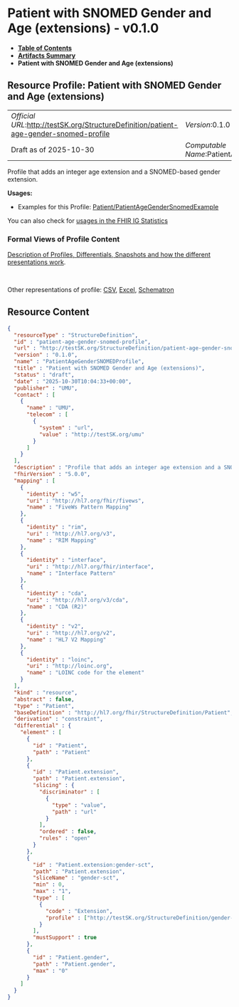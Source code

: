 # Patient with SNOMED Gender and Age (extensions) - v0.1.0

* [**Table of Contents**](toc.md)
* [**Artifacts Summary**](artifacts.md)
* **Patient with SNOMED Gender and Age (extensions)**

## Resource Profile: Patient with SNOMED Gender and Age (extensions) 

| | |
| :--- | :--- |
| *Official URL*:http://testSK.org/StructureDefinition/patient-age-gender-snomed-profile | *Version*:0.1.0 |
| Draft as of 2025-10-30 | *Computable Name*:PatientAgeGenderSNOMEDProfile |

 
Profile that adds an integer age extension and a SNOMED-based gender extension. 

**Usages:**

* Examples for this Profile: [Patient/PatientAgeGenderSnomedExample](Patient-PatientAgeGenderSnomedExample.md)

You can also check for [usages in the FHIR IG Statistics](https://packages2.fhir.org/xig/SKtestIG|current/StructureDefinition/patient-age-gender-snomed-profile)

### Formal Views of Profile Content

 [Description of Profiles, Differentials, Snapshots and how the different presentations work](http://build.fhir.org/ig/FHIR/ig-guidance/readingIgs.html#structure-definitions). 

 

Other representations of profile: [CSV](StructureDefinition-patient-age-gender-snomed-profile.csv), [Excel](StructureDefinition-patient-age-gender-snomed-profile.xlsx), [Schematron](StructureDefinition-patient-age-gender-snomed-profile.sch) 



## Resource Content

```json
{
  "resourceType" : "StructureDefinition",
  "id" : "patient-age-gender-snomed-profile",
  "url" : "http://testSK.org/StructureDefinition/patient-age-gender-snomed-profile",
  "version" : "0.1.0",
  "name" : "PatientAgeGenderSNOMEDProfile",
  "title" : "Patient with SNOMED Gender and Age (extensions)",
  "status" : "draft",
  "date" : "2025-10-30T10:04:33+00:00",
  "publisher" : "UMU",
  "contact" : [
    {
      "name" : "UMU",
      "telecom" : [
        {
          "system" : "url",
          "value" : "http://testSK.org/umu"
        }
      ]
    }
  ],
  "description" : "Profile that adds an integer age extension and a SNOMED-based gender extension.",
  "fhirVersion" : "5.0.0",
  "mapping" : [
    {
      "identity" : "w5",
      "uri" : "http://hl7.org/fhir/fivews",
      "name" : "FiveWs Pattern Mapping"
    },
    {
      "identity" : "rim",
      "uri" : "http://hl7.org/v3",
      "name" : "RIM Mapping"
    },
    {
      "identity" : "interface",
      "uri" : "http://hl7.org/fhir/interface",
      "name" : "Interface Pattern"
    },
    {
      "identity" : "cda",
      "uri" : "http://hl7.org/v3/cda",
      "name" : "CDA (R2)"
    },
    {
      "identity" : "v2",
      "uri" : "http://hl7.org/v2",
      "name" : "HL7 V2 Mapping"
    },
    {
      "identity" : "loinc",
      "uri" : "http://loinc.org",
      "name" : "LOINC code for the element"
    }
  ],
  "kind" : "resource",
  "abstract" : false,
  "type" : "Patient",
  "baseDefinition" : "http://hl7.org/fhir/StructureDefinition/Patient",
  "derivation" : "constraint",
  "differential" : {
    "element" : [
      {
        "id" : "Patient",
        "path" : "Patient"
      },
      {
        "id" : "Patient.extension",
        "path" : "Patient.extension",
        "slicing" : {
          "discriminator" : [
            {
              "type" : "value",
              "path" : "url"
            }
          ],
          "ordered" : false,
          "rules" : "open"
        }
      },
      {
        "id" : "Patient.extension:gender-sct",
        "path" : "Patient.extension",
        "sliceName" : "gender-sct",
        "min" : 0,
        "max" : "1",
        "type" : [
          {
            "code" : "Extension",
            "profile" : ["http://testSK.org/StructureDefinition/gender-snomed-ext"]
          }
        ],
        "mustSupport" : true
      },
      {
        "id" : "Patient.gender",
        "path" : "Patient.gender",
        "max" : "0"
      }
    ]
  }
}

```
